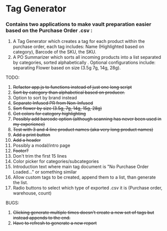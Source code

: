 # Tag Generator
### Contains two applications to make vault preparation easier based on the Purchase Order .csv :
1. A Tag Generator which creates a tag for each product within the purchase order, each tag includes: Name (Highlighted based on category), Barcode of the SKU, the SKU.
2. A PO Summarizer which sorts all incoming products into a list separated by categories, sorted alphabetically . Optional configurations include: separating Flower based on size (3.5g 7g, 14g, 28g).

TODO:

1. ~~Refactor app.js to functions instead of just one long script~~
2. ~~Sort by category than alphabetical based on producer.~~
3. Option to sort by brand instead
4. ~~Separate Infused PR from Non-Infused~~
5. ~~Sort flower by size (3.5g, 7g, 14g, 15g, 28g)~~
6. ~~Get colors for category highlighting~~
7. ~~Possibly add barcode option (although scanning has never been used in my experience)~~
8. ~~Test with 3 and 4 line product names (aka very long product names)~~
9. ~~Add a print button~~
10. ~~Add a header~~
11. Possibly a modal/intro page
12. ~~Footer?~~
13. Don't trim the first 15 lines
14. Color picker for categories/subcategories
15. Introduction text where main tag document is "No Purchase Order Loaded..." or something similar
16. Allow custom tags to be created, append them to a list, than generate the list.
17. Radio buttons to select which type of exported .csv it is (Purchase order, warehouse, count)

BUGS:

1. ~~Clicking generate multiple times doesn't create a new set of tags but instead appends to the end.~~
2. ~~Have to refresh to generate a new report~~
